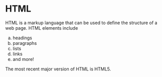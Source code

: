 <h1>HTML</h1>

<p>HTML is a markup language that can be used to define the structure of a web page. HTML elements include</p>

<ol type= "a">







<li>headings</li>







<li>paragraphs</li>







<li>lists</li>







<li>links</li>







<li>and more!</li>







</ol>

<p>The most recent major version of HTML is HTML5.</p>
